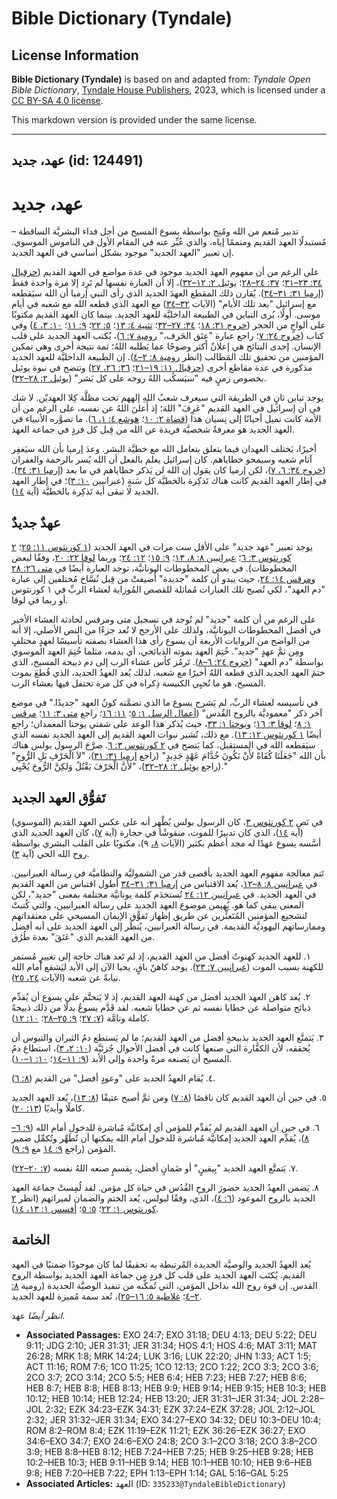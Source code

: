 # Bible Dictionary (Tyndale)

## License Information

**Bible Dictionary (Tyndale)** is based on and adapted from: _Tyndale Open Bible Dictionary_, [Tyndale House Publishers](https://tyndaleopenresources.com/), 2023, which is licensed under a [CC BY-SA 4.0 license](https://creativecommons.org/licenses/by-sa/4.0/legalcode.en).

This markdown version is provided under the same license.



--------------------------------

## عهد، جديد (id: 124491)

عهد، جديد
=========

تدبير مُنعم من الله ومُنِح بواسطة يسوع المسيح من أجل فداء البشريَّة الساقطة – مُستبدلًا العهد القديم ومتممًا إياه، والذي عُبِّر عنه في المقام الأول في الناموس الموسوي. إن تعبير "العهد الجديد" موجود بشكل أساسي في العهد الجديد.

على الرغم من أن مفهوم العهد الجديد موجود في عدة مواضع في العهد القديم ([حزقيال ٣٤: ٢٣–٣١](https://ref.ly/Ezek34:23-Ezek34:31)؛ [٣٧: ٢٤–٢٨](https://ref.ly/Ezek37:24-Ezek37:28)؛ [يوئيل ٢: ١٢–٣٢](https://ref.ly/Joel2:12-Joel2:32))، إلا أن العبارة نفسها لم تَرِد إلا مرة واحدة فقط ([إرميا ٣١: ٣١–٣٤](https://ref.ly/Jer31:31-Jer31:34)). يُقارن ذلك المقطع العهدَ الجديد الذي رأى النبي إرميا أن الله سيَقطعه مع إسرائيل "بعد تلك الأيام" (الآيات [٣٢–٣٤](https://ref.ly/Jer31:32-Jer31:34)) مع العهد الذي قطعه الله مع شعبه في أيام موسى. أولًا، يُرى التباين في الطبيعة الداخليَّة للعهد الجديد. بينما كان العهد القديم مكتوبًا على ألواحٍ من الحجر ([خروج ٣١: ١٨](https://ref.ly/Exod31:18)؛ [٣٤: ٢٧–٣٢](https://ref.ly/Exod34:27-Exod34:32)؛ [تثنية ٤: ١٣](https://ref.ly/Deut4:13)؛ [٥: ٢٢](https://ref.ly/Deut5:22)؛ [٩: ١١](https://ref.ly/Deut9:11)؛ [١٠: ٣، ٤](https://ref.ly/Deut10:3-Deut10:4)) وفي كتاب ([خروج ٢٤: ٧](https://ref.ly/Exod24:7)؛ راجع عبارة "عِتَق الحَرف،" [رومية ٧: ٦](https://ref.ly/Rom7:6))، يُكتب العهد الجديد على قلب الإنسان. إحدى النتائج هي إعلانٌ أكثر وضوحًا عما يَطلبه اللهُ؛ ثمة نتيجة أخرى وهي تمكين المؤمنين من تحقيق تلك المَطالب (انظر [رومية ٨: ٢–٤](https://ref.ly/Rom8:2-Rom8:4)). إن الطبيعة الداخليَّة للعهد الجديد مذكورة في عدة مقاطع أخرى ([حزقيال ١١: ١٩–٢١](https://ref.ly/Ezek11:19-Ezek11:21)؛ [٣٦: ٢٦، ٢٧](https://ref.ly/Ezek36:26-Ezek36:27)) وتتضح في نبوة يوئيل بخصوص زمنٍ فيه "سيَسكُب اللهُ روحه على كل بَشر" ([يوئيل ٢: ٢٨–٣٢](https://ref.ly/Joel2:28-Joel2:32)).

يوجد تباين ثانٍ في الطريقة التي سيعرف شعبُ اللهِ إلههم تحت مظلَّة كِلا العهديْن. لا شك في أن إسرائيل في العهد القديم "عَرِفَ" اللهَ؛ إذ أَعلنَ اللهُ عن نفسه، على الرغم من أن الأمة كانت تميل أحيانًا إلى نِسيان هذا ([قضاة ٢: ١٠](https://ref.ly/Judg2:10)؛ [هوشع ٤: ١، ٦](https://ref.ly/Hos4:1)). ما تصوَّره الأنبياء في العهد الجديد هو معرفةٌ شخصيَّة فريدة عن الله من قِبل كل فردٍ في جماعة العهد.

أخيرًا، يَختلف العهدان فيما يتعلق بتعامل الله مع خطيَّة البشر. وعدَ إرميا بأن الله سيَغفِر آثام شعبه وسيمحو خطاياهم. كان إسرائيل يعلم بالفعل أن الله يُسر بالرحمة والغفران ([خروج ٣٤: ٦، ٧](https://ref.ly/Exod34:6-Exod34:7))، لكن إرميا كان يقول إن الله لن يَذكر خطاياهم في ما بعد ([إرميا ٣١: ٣٤](https://ref.ly/Jer31:34)). في إطار العهد القديم كانت هناك تَذكِرة بالخطيَّة كل سَنةٍ (عبرانيين [١٠: ٣](https://ref.ly/Heb10:3))؛ في إطار العهد الجديد لا تبقى أية تَذكِرة بالخطيَّة (آية [١٤](https://ref.ly/Heb10:14)).

عهدٌ جديدٌ
----------

يوجد تعبير "عهد جديد" على الأقل ست مرات في العهد الجديد ([١ كورنثوس ١١: ٢٥](https://ref.ly/1Cor11:25)؛ [٢ كورنثوس ٣: ٦](https://ref.ly/2Cor3:6)؛ [عبرانيين ٨: ٨، ١٣](https://ref.ly/Heb8:8)؛ [٩: ١٥](https://ref.ly/Heb9:15)؛ [١٢: ٢٤](https://ref.ly/Heb12:24)؛ وربما [لوقا ٢٢: ٢٠](https://ref.ly/Luke22:20)، وفقًا لبعض المخطوطات). في بعض المخطوطات اليونانيَّة، توجد العبارة أيضًا في [متى ٢٦: ٢٨](https://ref.ly/Matt26:28) و[مرقس ١٤: ٢٤](https://ref.ly/Mark14:24)، حيث يبدو أن كلمة "جديدة" أُضيفتْ من قِبل نُسَّاخ مُختلفين إلى عبارة "دم العهد"، لكي تُصبح تلك العبارات مُماثلة للقصص المُوزاية لعشاء الربِّ في ١ كورنثوس أو ربما في لوقا.

على الرغم من أن كلمة "جديد" لم تُوجد في تسجيل متى ومرقس لحادثة العشاء الأخير في أفضل المخطوطات اليونانيَّة، ولذلك على الأرجح لا تُعد جزءًا من النص الأصلي، إلا أنه من الواضح من الروايات الأربعة أن يسوع رأى هذا العشاء بصفته تأسيسًا لعهدٍ مختلفٍ ومِن ثمَّ عهدٍ "جديد". خُتِمَ العهد بموته الذبائحي، أي بدمه، مثلما خُتِمَ العهد الموسوي بواسطة "دم العهد" ([خروج ٢٤: ٦–٨](https://ref.ly/Exod24:6-Exod24:8)). تَرمُز كأس عشاء الرب إلى دم ذبيحة المسيح، الذي ختمَ العهد الجديد الذي قطعه اللهُ أخيرًا مع شعبه. لذلك يُعد العهدُ الجديد، الذي قُطعَ بموت المسيح، هو ما تُحيِي الكنيسة ذِكراه في كل مرة تحتفل فيها بعشاء الرب.

في تأسيسه لعشاء الربِّ، لم يَشرح يسوع ما الذي تضمَّنه كونُ العهد "جديدًا." في موضع آخر ذكر "معموديَّة بالروح القُدس" ([أعمال الرسل ١: ٥](https://ref.ly/Acts1:5)؛ [١١: ١٦](https://ref.ly/Acts11:16)؛ راجع [متى ٣: ١١](https://ref.ly/Matt3:11)؛ [مرقس ١: ٨](https://ref.ly/Mark1:8)؛ [لوقا ٣: ١٦](https://ref.ly/Luke3:16)؛ [ويوحنا ١: ٣٣](https://ref.ly/John1:33)، حيث يُذكر هذا الوعد على شفتي يوحنا المعمدان؛ راجع أيضًا [١ كورنثوس ١٢: ١٣](https://ref.ly/1Cor12:13)). مع ذلك، تُشير نبوات العهد القديم إلى العهد الجديد نفسه الذي سيَقطعه الله في المستقبل، كما يَتضح في [٢ كورنثوس ٣: ٦](https://ref.ly/2Cor3:6). صرَّحَ الرسول بولس هناك بأن الله "جَعَلَنَا كُفَاةً لأَنْ نَكُونَ خُدَّامَ عَهْدٍ جَدِيدٍ" (راجع [إرميا ٣١: ٣١](https://ref.ly/Jer31:31))، "لاَ الْحَرْفِ بَلِ الرُّوحِ" (راجع [يوئيل ٢: ٢٨–٣٢](https://ref.ly/Joel2:28-Joel2:32))، "لأَنَّ الْحَرْفَ يَقْتُلُ وَلكِنَّ الرُّوحَ يُحْيِي."

تَفوُّق العهد الجديد
--------------------

في نَص [٢ كورنثوس ٣](https://ref.ly/2Cor3:1-2Cor3:18)، كان الرسول بولس يُظْهِر أنه على عكس العهد القديم (الموسوي) (آية [١٤](https://ref.ly/2Cor3:14))، الذي كان تدبيرًا للموت، منقوشًا في حجارة (آية [٧](https://ref.ly/2Cor3:7))، كان العهد الجديد الذي أسَّسه يسوع عهدًا له مجد أعظم بكثير (الآيات [٨،](https://ref.ly/2Cor3:8-2Cor3:9) ٩)، مكتوبًا على القلب البشري بواسطة روح الله الحي (آية [٣](https://ref.ly/2Cor3:3)).

تَتم معالجة مفهوم العهد الجديد بأقصى قدر من الشموليَّة والنظاميَّة في رسالة العبرانيين. في [عبرانيين ٨: ٨–١٢](https://ref.ly/Heb8:8-Heb8:12)، يُعد الاقتباس من [إرميا ٣١: ٣١–٣٤](https://ref.ly/Jer31:31-Jer31:34) أطول اقتباس من العهد القديم في العهد الجديد. في [عبرانيين ١٢: ٢٤](https://ref.ly/Heb12:24) تُستخدَم كلمة يونانيَّة مختلفة بمعنى "جديد"، لكن المعنى يبقى كما هو. يُهيمن موضوع العهد الجديد على رسالة العبرانيين، والتي كُتبتْ لتشجيع المؤمنين المُتَعثِّرين عن طريق إظهار تَفوُّق الإيمان المسيحي على معتقداتهم وممارساتهم اليهوديَّة القديمة. في رسالة العبرانيين، يُنظَر إلى العهد الجديد على أنه أفضل من العهد القديم الذي "عَتَقَ" بعدة طُرُق.

١. للعهد الجديد كهنوتٌ أفضل من العهد القديم، إذ لم تَعد هناك حاجة إلى تغييرٍ مُستمر للكهنة بسبب الموت ([عبرانيين ٧: ٢٣](https://ref.ly/Heb7:23)). يوجد كاهنٌ باقٍ، يحيا الآن إلى الأبد ليَشفع أمام الله نيابةً عن شعبه (الآيات [٢٤، ٢٥](https://ref.ly/Heb7:24-Heb7:25)).

٢. يُعد كاهن العهد الجديد أفضل من كهنة العهد القديم، إذ لا يَتحتَّم على يسوع أن يُقدِّم ذبائح متواصلة عن خطايا نفسه ثم عن خطايا شعبه. لقد قَدَّم يسوعُ بدلًا من ذلك ذبيحةً كاملة وتامَّة ([٧: ٢٧](https://ref.ly/Heb7:27)؛ [٩: ٢٥–٢٨](https://ref.ly/Heb9:25-Heb9:28)؛ [١٠: ١٢](https://ref.ly/Heb10:12)).

٣. يَتمتَّع العهد الجديد بذبيحةٍ أفضل من العهد القديم؛ ما لم يَستطع دمُ الثيران والتيوس أن يُحققه، لأن الكفَّارة التي صنعها كانت في أفضل الأحوال جُزئيَّة ([١٠: ٢، ٣](https://ref.ly/Heb10:2-Heb10:3))، استطاع دمُ المسيح أن يَصنعه مرةً واحدة وإلى الأبد ([٩: ١١–١٤](https://ref.ly/Heb9:11-Heb9:14)؛ [١٠: ١–١٠](https://ref.ly/Heb10:1-Heb10:10)).

٤. يُقام العهدُ الجديد على "وعودٍ أفضل" من القديم ([٨: ٦](https://ref.ly/Heb8:6)).

٥. في حين أن العهد القديم كان ناقصًا ([٨: ٧](https://ref.ly/Heb8:7)) ومن ثمَّ أصبح عتيقًا ([٨: ١٣](https://ref.ly/Heb8:13))، يُعد العهد الجديد كاملًا وأبديًا ([١٣: ٢٠](https://ref.ly/Heb13:20)).

٦. في حين أن العهد القديم لم يُقدِّم للمؤمن أي إمكانيَّة مُباشرة للدخول أمام الله ([٩: ٦–٨](https://ref.ly/Heb9:6-Heb9:8))، يُقدِّم العهد الجديد إمكانيَّة مُباشرة للدخول أمام الله يمكنها أن تُطَهِّر وتُكمِّل ضمير المؤمن (راجع [٩: ١٤](https://ref.ly/Heb9:14) مع [٩: ٩](https://ref.ly/Heb9:9)).

٧. يَتمتَّع العهد الجديد "بِيقينٍ" أو ضَمانٍ أفضل، بِقسمٍ صنعه اللهُ نفسه ([٧: ٢٠–٢٢](https://ref.ly/Heb7:20-Heb7:22)).

٨. يَضمن العهدُ الجديد حضورَ الروحِ القُدُس في حياة كل مؤمن. لقد لُمِستْ جماعة العهد الجديد بالروح الموعود ([٦: ٤](https://ref.ly/Heb6:4))، الذي، وفقًا لبولس، يُعد الختم والضمان لميراثهم (انظر [٢ كورنثوس ١: ٢٢](https://ref.ly/2Cor1:22)؛ [٥: ٥](https://ref.ly/2Cor5:5)؛ [أفسس ١: ١٣، ١٤](https://ref.ly/Eph1:13-Eph1:14)).

الخاتمة
-------

يُعد العهدُ الجديد والوصيَّة الجديدة المُرتبطة به تحقيقًا لما كان موجودًا ضمنيًا في العهد القديم. يُكتَب العهد الجديد على قلب كل فردٍ من جماعة العهد الجديد بواسطة الروح القدس. إن قوة روح الله بداخل المؤمن، التي تُمكِّنه من تنفيذ الوصيَّة الجديدة (رومية [٨: ٢–٤](https://ref.ly/Rom8:2-Rom8:4)؛ [غلاطية ٥: ١٦–٢٥](https://ref.ly/Gal5:16-Gal5:25))، تُعد سمة مُميزة للعهد الجديد.

*انظر أيضًا* عهد.

* **Associated Passages:** EXO 24:7; EXO 31:18; DEU 4:13; DEU 5:22; DEU 9:11; JDG 2:10; JER 31:31; JER 31:34; HOS 4:1; HOS 4:6; MAT 3:11; MAT 26:28; MRK 1:8; MRK 14:24; LUK 3:16; LUK 22:20; JHN 1:33; ACT 1:5; ACT 11:16; ROM 7:6; 1CO 11:25; 1CO 12:13; 2CO 1:22; 2CO 3:3; 2CO 3:6; 2CO 3:7; 2CO 3:14; 2CO 5:5; HEB 6:4; HEB 7:23; HEB 7:27; HEB 8:6; HEB 8:7; HEB 8:8; HEB 8:13; HEB 9:9; HEB 9:14; HEB 9:15; HEB 10:3; HEB 10:12; HEB 10:14; HEB 12:24; HEB 13:20; JER 31:31–JER 31:34; JOL 2:28–JOL 2:32; EZK 34:23–EZK 34:31; EZK 37:24–EZK 37:28; JOL 2:12–JOL 2:32; JER 31:32–JER 31:34; EXO 34:27–EXO 34:32; DEU 10:3–DEU 10:4; ROM 8:2–ROM 8:4; EZK 11:19–EZK 11:21; EZK 36:26–EZK 36:27; EXO 34:6–EXO 34:7; EXO 24:6–EXO 24:8; 2CO 3:1–2CO 3:18; 2CO 3:8–2CO 3:9; HEB 8:8–HEB 8:12; HEB 7:24–HEB 7:25; HEB 9:25–HEB 9:28; HEB 10:2–HEB 10:3; HEB 9:11–HEB 9:14; HEB 10:1–HEB 10:10; HEB 9:6–HEB 9:8; HEB 7:20–HEB 7:22; EPH 1:13–EPH 1:14; GAL 5:16–GAL 5:25
* **Associated Articles:** العهد (ID: `335233@TyndaleBibleDictionary`)


